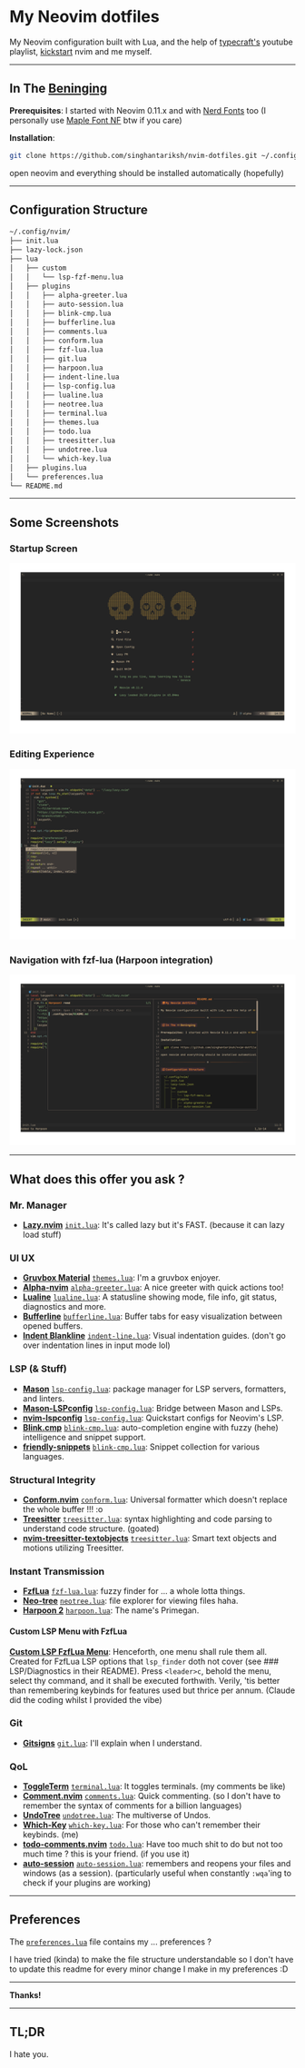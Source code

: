 # My Neovim dotfiles

My Neovim configuration built with Lua, and the help of [typecraft's](https://youtube.com/playlist?list=PLsz00TDipIffreIaUNk64KxTIkQaGguqn&si=lKSghpiI4RgrFCxg) youtube playlist, [kickstart](https://github.com/nvim-lua/kickstart.nvim) nvim and me myself.

---

## In The [Beninging](https://www.youtube.com/watch?v=vacJSHN4ZmY)

**Prerequisites**: I started with Neovim 0.11.x and with [Nerd Fonts](https://www.nerdfonts.com/) too (I personally use [Maple Font NF](https://github.com/subframe7536/maple-font) btw if you care)

**Installation**:

```bash
git clone https://github.com/singhantariksh/nvim-dotfiles.git ~/.config/nvim
```

open neovim and everything should be installed automatically (hopefully)

---

## Configuration Structure

```tree
~/.config/nvim/
├── init.lua
├── lazy-lock.json
├── lua
│   ├── custom
│   │   └── lsp-fzf-menu.lua
│   ├── plugins
│   │   ├── alpha-greeter.lua
│   │   ├── auto-session.lua
│   │   ├── blink-cmp.lua
│   │   ├── bufferline.lua
│   │   ├── comments.lua
│   │   ├── conform.lua
│   │   ├── fzf-lua.lua
│   │   ├── git.lua
│   │   ├── harpoon.lua
│   │   ├── indent-line.lua
│   │   ├── lsp-config.lua
│   │   ├── lualine.lua
│   │   ├── neotree.lua
│   │   ├── terminal.lua
│   │   ├── themes.lua
│   │   ├── todo.lua
│   │   ├── treesitter.lua
│   │   ├── undotree.lua
│   │   └── which-key.lua
│   ├── plugins.lua
│   └── preferences.lua
└── README.md
```

---

## Some Screenshots

### Startup Screen
![alpha-nvim](./screenshots/greeter.png)

### Editing Experience
![Editor Screen](./screenshots/editor.png)

### Navigation with fzf-lua (Harpoon integration)
![fzf-lua + harpoon2](./screenshots/navigation.png)

---

## What does this offer you ask ?

### Mr. Manager

- **[Lazy.nvim](https://github.com/folke/lazy.nvim)** [`init.lua`](./init.lua): It's called lazy but it's FAST. (because it can lazy load stuff)

### UI UX

- **[Gruvbox Material](https://github.com/sainnhe/gruvbox-material)** [`themes.lua`](./lua/plugins/themes.lua): I'm a gruvbox enjoyer.
- **[Alpha-nvim](https://github.com/goolord/alpha-nvim)** [`alpha-greeter.lua`](./lua/plugins/alpha-greeter.lua): A nice greeter with quick actions too!
- **[Lualine](https://github.com/nvim-lualine/lualine.nvim)** [`lualine.lua`](./lua/plugins/lualine.lua): A statusline showing mode, file info, git status, diagnostics and more.
- **[Bufferline](https://github.com/akinsho/bufferline.nvim)** [`bufferline.lua`](./lua/plugins/bufferline.lua): Buffer tabs for easy visualization between opened buffers.
- **[Indent Blankline](https://github.com/lukas-reineke/indent-blankline.nvim)** [`indent-line.lua`](./lua/plugins/indent-line.lua): Visual indentation guides. (don't go over indentation lines in input mode lol)

### LSP (& Stuff)

- **[Mason](https://github.com/mason-org/mason.nvim)** [`lsp-config.lua`](./lua/plugins/lsp-config.lua): package manager for LSP servers, formatters, and linters.
- **[Mason-LSPconfig](https://github.com/mason-org/mason-lspconfig.nvim)** [`lsp-config.lua`](./lua/plugins/lsp-config.lua): Bridge between Mason and LSPs.
- **[nvim-lspconfig](https://github.com/neovim/nvim-lspconfig)** [`lsp-config.lua`](./lua/plugins/lsp-config.lua): Quickstart configs for Neovim's LSP.
- **[Blink.cmp](https://github.com/saghen/blink.cmp)** [`blink-cmp.lua`](./lua/plugins/blink-cmp.lua): auto-completion engine with fuzzy (hehe) intelligence and snippet support.
- **[friendly-snippets](https://github.com/rafamadriz/friendly-snippets)** [`blink-cmp.lua`](./lua/plugins/blink-cmp.lua): Snippet collection for various languages.

### Structural Integrity

- **[Conform.nvim](https://github.com/stevearc/conform.nvim)** [`conform.lua`](./lua/plugins/conform.lua): Universal formatter which doesn't replace the whole buffer !!! :o
- **[Treesitter](https://github.com/nvim-treesitter/nvim-treesitter)** [`treesitter.lua`](./lua/plugins/treesitter.lua): syntax highlighting and code parsing to understand code structure. (goated)
- **[nvim-treesitter-textobjects](https://github.com/nvim-treesitter/nvim-treesitter-textobjects)** [`treesitter.lua`](./lua/plugins/treesitter.lua): Smart text objects and motions utilizing Treesitter.

### Instant Transmission

- **[FzfLua](https://github.com/ibhagwan/fzf-lua)** [`fzf-lua.lua`](./lua/plugins/fzf-lua.lua): fuzzy finder for ... a whole lotta things.
- **[Neo-tree](https://github.com/nvim-neo-tree/neo-tree.nvim)** [`neotree.lua`](./lua/plugins/neotree.lua): file explorer for viewing files haha.
- **[Harpoon 2](https://github.com/ThePrimeagen/harpoon/tree/harpoon2)** [`harpoon.lua`](./lua/plugins/harpoon.lua): The name's Primegan.

#### Custom LSP Menu with FzfLua

**[Custom LSP FzfLua Menu](./lua/custom/lsp-fzf-menu.lua)**: Henceforth, one menu shall rule them all. Created for FzfLua LSP options that `lsp_finder` doth not cover (see ### LSP/Diagnostics in their README). Press `<leader>c`, behold the menu, select thy command, and it shall be executed forthwith. Verily, 'tis better than remembering keybinds for features used but thrice per annum. (Claude did the coding whilst I provided the vibe)  

### Git

- **[Gitsigns](https://github.com/lewis6991/gitsigns.nvim)** [`git.lua`](./lua/plugins/git.lua): I'll explain when I understand.

### QoL

- **[ToggleTerm](https://github.com/akinsho/toggleterm.nvim)** [`terminal.lua`](./lua/plugins/terminal.lua): It toggles terminals. (my comments be like)
- **[Comment.nvim](https://github.com/numToStr/Comment.nvim)** [`comments.lua`](./lua/plugins/comments.lua): Quick commenting. (so I don't have to remember the syntax of comments for a billion languages)
- **[UndoTree](https://github.com/mbbill/undotree)** [`undotree.lua`](./lua/plugins/undotree.lua): The multiverse of Undos.
- **[Which-Key](https://github.com/folke/which-key.nvim)** [`which-key.lua`](./lua/plugins/which-key.lua): For those who can't remember their keybinds. (me)
- **[todo-comments.nvim](https://github.com/folke/todo-comments.nvim)** [`todo.lua`](./lua/plugins/todo.lua): Have too much shit to do but not too much time ? this is your friend. (if you use it)
- **[auto-session](https://github.com/rmagatti/auto-session)** [`auto-session.lua`](./lua/plugins/auto-session.lua): remembers and reopens your files and windows (as a session). (particularly useful when constantly `:wqa`'ing to check if your plugins are working)

---
## Preferences

The [`preferences.lua`](lua/preferences.lua) file contains my ... preferences ?

I have tried (kinda) to make the file structure understandable so I don't have to update this readme for every minor change I make in my preferences :D

---

**Thanks!**

---
## TL;DR
I hate you.

